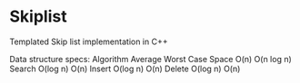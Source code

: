 # Skiplist
Templated Skip list implementation in C++ 

Data structure specs:
Algorithm		Average	  Worst Case
Space		    O(n)	    O(n log n)
Search		  O(log n)	O(n)
Insert		  O(log n)	O(n)
Delete		  O(log n)	O(n)
